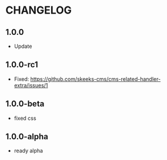 CHANGELOG
==============

1.0.0
-----------------
 * Update
 
1.0.0-rc1
-----------------
 * Fixed: https://github.com/skeeks-cms/cms-related-handler-extra/issues/1

1.0.0-beta
-----------------
 * fixed css

1.0.0-alpha
-----------------
 * ready alpha
